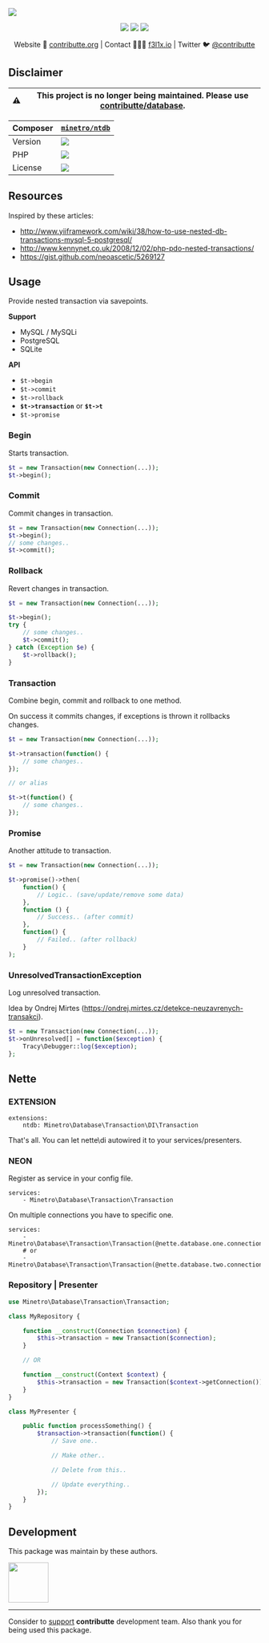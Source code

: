![](https://heatbadger.now.sh/github/readme/contributte/ntdb/?deprecated=1)

<p align=center>
    <a href="https://bit.ly/ctteg"><img src="https://badgen.net/badge/support/gitter/cyan"></a>
    <a href="https://bit.ly/cttfo"><img src="https://badgen.net/badge/support/forum/yellow"></a>
    <a href="https://contributte.org/partners.html"><img src="https://badgen.net/badge/sponsor/donations/F96854"></a>
</p>

<p align=center>
    Website 🚀 <a href="https://contributte.org">contributte.org</a> | Contact 👨🏻‍💻 <a href="https://f3l1x.io">f3l1x.io</a> | Twitter 🐦 <a href="https://twitter.com/contributte">@contributte</a>
</p>

## Disclaimer

| :warning: | This project is no longer being maintained. Please use [contributte/database](https://github.com/contributte/database).
|---|---|

| Composer | [`minetro/ntdb`](https://packagist.org/minetro/ntdb) |
|---| --- |
| Version | ![](https://badgen.net/packagist/v/minetro/ntdb) |
| PHP | ![](https://badgen.net/packagist/php/minetro/ntdb) |
| License | ![](https://badgen.net/github/license/contributte/ntdb) |

## Resources

Inspired by these articles:

* http://www.yiiframework.com/wiki/38/how-to-use-nested-db-transactions-mysql-5-postgresql/
* http://www.kennynet.co.uk/2008/12/02/php-pdo-nested-transactions/
* https://gist.github.com/neoascetic/5269127

## Usage

Provide nested transaction via savepoints.

**Support**

* MySQL / MySQLi
* PostgreSQL
* SQLite

**API**

* `$t->begin`
* `$t->commit`
* `$t->rollback`
* **`$t->transaction`** or **`$t->t`**
* `$t->promise`

### Begin

Starts transaction.

```php
$t = new Transaction(new Connection(...));
$t->begin();
```

### Commit

Commit changes in transaction.

```php
$t = new Transaction(new Connection(...));
$t->begin();
// some changes..
$t->commit();
```

### Rollback

Revert changes in transaction.

```php
$t = new Transaction(new Connection(...));

$t->begin();
try {
	// some changes..
	$t->commit();
} catch (Exception $e) {
	$t->rollback();
}
```

### Transaction

Combine begin, commit and rollback to one method.

On success it commits changes, if exceptions is thrown it rollbacks changes.

```php
$t = new Transaction(new Connection(...));

$t->transaction(function() {
	// some changes..
});

// or alias

$t->t(function() {
	// some changes..
});
```

### Promise

Another attitude to transaction.

```php
$t = new Transaction(new Connection(...));

$t->promise()->then(
	function() {
		// Logic.. (save/update/remove some data)
	}, 
	function () {
		// Success.. (after commit)
	},
	function() {
		// Failed.. (after rollback)
	}
);
```

### UnresolvedTransactionException

Log unresolved transaction.

Idea by Ondrej Mirtes (https://ondrej.mirtes.cz/detekce-neuzavrenych-transakci).

```php
$t = new Transaction(new Connection(...));
$t->onUnresolved[] = function($exception) {
	Tracy\Debugger::log($exception);
};
```

## Nette

### EXTENSION

```neon
extensions:
	ntdb: Minetro\Database\Transaction\DI\Transaction
```

That's all. You can let nette\di autowired it to your services/presenters.

### NEON

Register as service in your config file.

```neon
services:
	- Minetro\Database\Transaction\Transaction
```

On multiple connections you have to specific one.

```neon
services:
	- Minetro\Database\Transaction\Transaction(@nette.database.one.connection)
	# or
	- Minetro\Database\Transaction\Transaction(@nette.database.two.connection)
```

### Repository | Presenter

```php
use Minetro\Database\Transaction\Transaction;

class MyRepository {

	function __construct(Connection $connection) {
		$this->transaction = new Transaction($connection);
	}

	// OR

	function __construct(Context $context) {
		$this->transaction = new Transaction($context->getConnection());
	}
}

class MyPresenter {

	public function processSomething() {
		$transaction->transaction(function() {
			// Save one..

			// Make other..

			// Delete from this..

			// Update everything..
		});
	}
}
```


## Development

This package was maintain by these authors.

<a href="https://github.com/f3l1x">
  <img width="80" height="80" src="https://avatars2.githubusercontent.com/u/538058?v=3&s=80">
</a>

-----

Consider to [support](https://contributte.org/partners.html) **contributte** development team.
Also thank you for being used this package.
